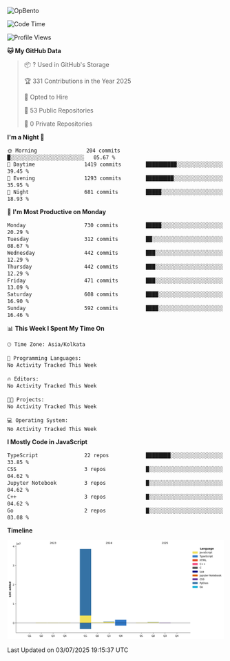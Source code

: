 ![OpBento](https://firebasestorage.googleapis.com/v0/b/smartkaksha-fe32c.appspot.com/o/opbento%2Fparthkapoor-dev3db8f.png?alt=media)

<!--START_SECTION:waka-->
![Code Time](http://img.shields.io/badge/Code%20Time-0%20secs-blue)

![Profile Views](http://img.shields.io/badge/Profile%20Views-89-blue)

**🐱 My GitHub Data** 

> 📦 ? Used in GitHub's Storage 
 > 
> 🏆 331 Contributions in the Year 2025
 > 
> 💼 Opted to Hire
 > 
> 📜 53 Public Repositories 
 > 
> 🔑 0 Private Repositories 
 > 
**I'm a Night 🦉** 

```text
🌞 Morning                204 commits         █░░░░░░░░░░░░░░░░░░░░░░░░   05.67 % 
🌆 Daytime                1419 commits        ██████████░░░░░░░░░░░░░░░   39.45 % 
🌃 Evening                1293 commits        █████████░░░░░░░░░░░░░░░░   35.95 % 
🌙 Night                  681 commits         █████░░░░░░░░░░░░░░░░░░░░   18.93 % 
```
📅 **I'm Most Productive on Monday** 

```text
Monday                   730 commits         █████░░░░░░░░░░░░░░░░░░░░   20.29 % 
Tuesday                  312 commits         ██░░░░░░░░░░░░░░░░░░░░░░░   08.67 % 
Wednesday                442 commits         ███░░░░░░░░░░░░░░░░░░░░░░   12.29 % 
Thursday                 442 commits         ███░░░░░░░░░░░░░░░░░░░░░░   12.29 % 
Friday                   471 commits         ███░░░░░░░░░░░░░░░░░░░░░░   13.09 % 
Saturday                 608 commits         ████░░░░░░░░░░░░░░░░░░░░░   16.90 % 
Sunday                   592 commits         ████░░░░░░░░░░░░░░░░░░░░░   16.46 % 
```


📊 **This Week I Spent My Time On** 

```text
🕑︎ Time Zone: Asia/Kolkata

💬 Programming Languages: 
No Activity Tracked This Week

🔥 Editors: 
No Activity Tracked This Week

🐱‍💻 Projects: 
No Activity Tracked This Week

💻 Operating System: 
No Activity Tracked This Week
```

**I Mostly Code in JavaScript** 

```text
TypeScript               22 repos            ████████░░░░░░░░░░░░░░░░░   33.85 % 
CSS                      3 repos             █░░░░░░░░░░░░░░░░░░░░░░░░   04.62 % 
Jupyter Notebook         3 repos             █░░░░░░░░░░░░░░░░░░░░░░░░   04.62 % 
C++                      3 repos             █░░░░░░░░░░░░░░░░░░░░░░░░   04.62 % 
Go                       2 repos             █░░░░░░░░░░░░░░░░░░░░░░░░   03.08 % 
```



**Timeline**

![Lines of Code chart](https://raw.githubusercontent.com/ParthKapoor-dev/ParthKapoor-dev/main/assets/bar_graph.png)


 Last Updated on 03/07/2025 19:15:37 UTC
<!--END_SECTION:waka-->
